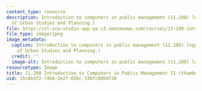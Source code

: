 ```yaml
---
content_type: resource
description: Introduction to computers in public management (11.208) logo. (Logo courtesy
  of Urban Studies and Planning.)
file: https://ol-ocw-studio-app-qa.s3.amazonaws.com/courses/11-208-introduction-to-computers-in-public-management-ii-january-iap-2002/15c6b3f27db83e2f05bc53bfc8d60720_11-208iap02-th.jpg
file_type: image/jpeg
image_metadata:
  caption: Introduction to computers in public management (11.208) logo. (Logo courtesy
    of Urban Studies and Planning.)
  credit: ''
  image-alt: Introduction to computers in public management (11.208) logo.
resourcetype: Image
title: 11.208 Introduction to Computers in Public Management II (thumbnail)
uid: 15c6b3f2-7db8-3e2f-05bc-53bfc8d60720
---
```

